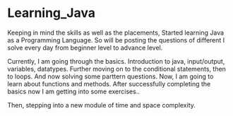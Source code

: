 # Learning_Java
Keeping in mind the skills as well as the placements, 
Started learning Java as a Programming Language. So will be posting the questions of different I solve every day from beginner level to advance level.

Currently, I am going through the basics. Introduction to java, input/output, variables, datatypes. Further moving on to the conditional statements, then to loops. And now solving some parttern questions.
Now, I am going to learn about functions and methods.
After successfully completing the basics now I am getting into some exercises..

Then, stepping into a new module of time and space complexity.

